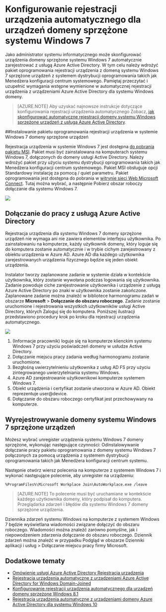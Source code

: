 <properties
    pageTitle="# Konfigurowanie rejestracji urządzenia automatycznego dla systemu Windows 7 domeny sprzężone urządzeń | Microsoft Azure"
    description="Kroki w celu skonfigurowania domeny systemu Windows 7 sprzężone urządzenia, aby automatycznie zarejestruj się z usługą Azure Active Directory. i czynności, aby wdrożyć pakiet oprogramowania rejestracji urządzenia z domeną systemu Windows 7 połączonych urządzeń z systemem dystrybucji oprogramowania takich jak Menedżera konfiguracji centrum systemowego."
    services="active-directory"
    documentationCenter=""
    authors="femila"
    manager="swadhwa"
    editor=""/>

<tags
    ms.service="active-directory"
    ms.workload="identity"
    ms.tgt_pltfrm="na"
    ms.devlang="na"
    ms.topic="article"
    ms.date="09/21/2016"
    ms.author="MarkVi"/>

# <a name="configure-automatic-device-registration-for-windows-7-domain-joined-devices"></a>Konfigurowanie rejestracji urządzenia automatycznego dla urządzeń domeny sprzężone systemu Windows 7

Jako administrator systemu informatycznego może skonfigurować urządzenia domeny sprzężone systemu Windows 7 automatycznie zarejestrować z usługą Azure Active Directory. W tym celu należy wdrożyć pakiet oprogramowania rejestracji urządzenia z domeną systemu Windows 7 sprzężone urządzeń z systemem dystrybucji oprogramowania takich jak Menedżera konfiguracji centrum systemowego. Pamiętaj przeczytać i uzupełnić wymagania wstępne wymienione w automatycznej rejestracji urządzenia z urządzeniami Azure Active Directory dla systemu Windows domeny.

>[AZURE.NOTE]
 Aby uzyskać najnowsze instrukcje dotyczące konfigurowania rejestracji urządzenia automatycznego Zobacz, [jak skonfigurować automatyczne rejestracji domeny systemu Windows sprzężone urządzeń z usługą Azure Active Directory](active-directory-conditional-access-automatic-device-registration-setup.md).

##<a name="installing-the-device-registration-software-package-on-windows-7-domain-joined-devices"></a>Instalowanie pakietu oprogramowania rejestracji urządzenia w systemie Windows 7 domeny sprzężone urządzeń

Rejestracja urządzenia w systemie Windows 7 jest dostępna [do pobrania pakietu MSI](https://connect.microsoft.com/site1164). Pakiet musi być zainstalowana na komputerach systemu Windows 7, dołączonych do domeny usługi Active Directory. Należy wdrożyć pakiet przy użyciu systemu dystrybucji oprogramowania takich jak Menedżera konfiguracji centrum systemowego. Pakiet MSI obsługuje opcji Standardowy instalację za pomocą / quiet parametru.
Pakiet oprogramowania jest dostępna do pobrania w [witrynie sieci Web Microsoft Connect](https://connect.microsoft.com/site1164). Tutaj można wybrać, a następnie Pobierz obszar roboczy dołączanie dla systemu Windows 7.

![](./media/active-directory-conditional-access/device-registration-process-windows7.gif)

## <a name="workplace-join-with-azure-active-directory"></a>Dołączanie do pracy z usługą Azure Active Directory
Rejestracja urządzenia dla systemu Windows 7 domeny sprzężone urządzeń nie wymaga ani nie zawiera elementów interfejsu użytkownika. Po zainstalowaniu na komputerze, każdy użytkownik domeny, który loguje się do komputera zostanie automatycznie i w trybie cichym zarejestrowany z obiektu urządzenia w Azure AD. Azure AD dla każdego użytkownika zarejestrowanych urządzenia fizycznego będzie się jeden obiekt urządzenia.

Instalator tworzy zaplanowane zadanie w systemie działa w kontekście użytkownika, który zostanie wywołana podczas logowania się użytkownika. Zadanie powoduje ciche zarejestrowanie użytkownika i urządzenie z usługą Azure Active Directory po znaki w użytkownika zostanie zakończone.
Zaplanowane zadanie można znaleźć w bibliotece harmonogramu zadań w obszarze **Microsoft** > **Dołączanie do obszaru roboczego**.
Zadanie zostanie uruchomione i rejestrowania wszystkich użytkowników usługi Active Directory, których Zaloguj się do komputera.
Poniższej ilustracji przedstawiono procedury krok po kroku dla rejestracji urządzenia automatycznego.

![](./media/active-directory-conditional-access/automatic-device-registration-windows7.png)

1. (Informacje pracownik) loguje się na komputerze klienckim systemu Windows 7 przy użyciu poświadczeń domeny w usłudze Active Directory.
1. Dołączanie miejscu pracy zadania według harmonogramu zostanie uruchomione.
1. Bezgłośną uwierzytelnieniu użytkownika z usług AD FS przy użyciu zintegrowanego uwierzytelniania systemu Windows.
1. Azure AD zarejestrowanie użytkownikowi komputerze systemem Windows 7.
1. Obiekt urządzenia i certyfikat zostanie utworzona w Azure AD. Obiekt reprezentuje user@device.
1. Dołączanie do obszaru roboczego certyfikat jest przechowywany na komputerze.

## <a name="unregistering-your-windows-7-domain-joined-devices"></a>Wyrejestrowywanie domeny systemu Windows 7 sprzężone urządzeń

Możesz wybrać unregister urządzenia systemu Windows 7 domeny sprzężone, wykonując następujące czynności: Odinstalowywanie dołączanie pracy pakietu oprogramowania z domeny systemu Windows 7 połączonych za pomocą urządzenia z systemem dystrybucji oprogramowania takich jak Menedżera konfiguracji centrum systemu.

Następnie otwórz wiersz polecenia na komputerze z systemem Windows 7 i wykonać następujące polecenie, aby unregister na urządzeniu:

    %ProgramFiles%\Microsoft Workplace Join\AutoWorkplace.exe /leave

>[AZURE.NOTE]
>To polecenie musi być uruchamiane w kontekście każdego użytkownika domeny, który podpisał do komputera.
Przeglądarka zdarzeń i błędów dla systemu Windows 7 domeny sprzężone urządzenia.

Dziennika zdarzeń systemu Windows na komputerze z systemem Windows 7 będzie wyświetlana wiadomości związane dołączyć do obszaru roboczego. Wiadomości można znaleźć zarówno pomyślne, jak i niepowodzeniem zdarzenia dołączanie do obszaru roboczego. Dziennik zdarzeń można znaleźć w przypadku Podgląd w obszarze Dzienniki aplikacji i usług > Dołączanie miejscu pracy firmy Microsoft.

## <a name="additional-topics"></a>Dodatkowe tematy

- [Omówienie usługi Azure Active Directory Rejestracja urządzenia](active-directory-conditional-access-device-registration-overview.md)
- [Rejestracja urządzenia automatyczne z urządzeniami Azure Active Directory for Windows Domain-Joined](active-directory-conditional-access-automatic-device-registration.md)
- [Konfigurowanie rejestracji urządzenia automatycznego dla urządzeń domeny sprzężone Windows 8.1](active-directory-conditional-access-automatic-device-registration-windows-8-1.md)
- [Rejestracja urządzenia automatyczne z urządzeniami domeny Azure Active Directory dla systemu Windows 10](active-directory-azureadjoin-devices-group-policy.md)

